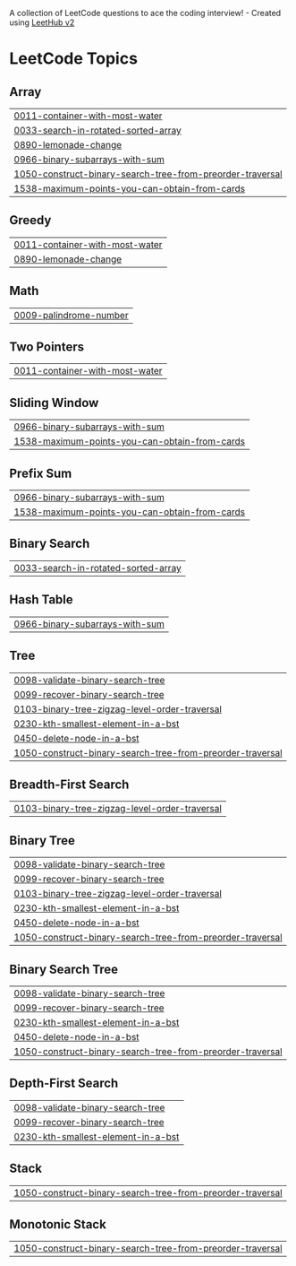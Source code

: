 A collection of LeetCode questions to ace the coding interview! - Created using [LeetHub v2](https://github.com/arunbhardwaj/LeetHub-2.0)
<!---LeetCode Topics Start-->
# LeetCode Topics
## Array
|  |
| ------- |
| [0011-container-with-most-water](https://github.com/jayanthkachu/Leetcode/tree/master/0011-container-with-most-water) |
| [0033-search-in-rotated-sorted-array](https://github.com/jayanthkachu/Leetcode/tree/master/0033-search-in-rotated-sorted-array) |
| [0890-lemonade-change](https://github.com/jayanthkachu/Leetcode/tree/master/0890-lemonade-change) |
| [0966-binary-subarrays-with-sum](https://github.com/jayanthkachu/Leetcode/tree/master/0966-binary-subarrays-with-sum) |
| [1050-construct-binary-search-tree-from-preorder-traversal](https://github.com/jayanthkachu/Leetcode/tree/master/1050-construct-binary-search-tree-from-preorder-traversal) |
| [1538-maximum-points-you-can-obtain-from-cards](https://github.com/jayanthkachu/Leetcode/tree/master/1538-maximum-points-you-can-obtain-from-cards) |
## Greedy
|  |
| ------- |
| [0011-container-with-most-water](https://github.com/jayanthkachu/Leetcode/tree/master/0011-container-with-most-water) |
| [0890-lemonade-change](https://github.com/jayanthkachu/Leetcode/tree/master/0890-lemonade-change) |
## Math
|  |
| ------- |
| [0009-palindrome-number](https://github.com/jayanthkachu/Leetcode/tree/master/0009-palindrome-number) |
## Two Pointers
|  |
| ------- |
| [0011-container-with-most-water](https://github.com/jayanthkachu/Leetcode/tree/master/0011-container-with-most-water) |
## Sliding Window
|  |
| ------- |
| [0966-binary-subarrays-with-sum](https://github.com/jayanthkachu/Leetcode/tree/master/0966-binary-subarrays-with-sum) |
| [1538-maximum-points-you-can-obtain-from-cards](https://github.com/jayanthkachu/Leetcode/tree/master/1538-maximum-points-you-can-obtain-from-cards) |
## Prefix Sum
|  |
| ------- |
| [0966-binary-subarrays-with-sum](https://github.com/jayanthkachu/Leetcode/tree/master/0966-binary-subarrays-with-sum) |
| [1538-maximum-points-you-can-obtain-from-cards](https://github.com/jayanthkachu/Leetcode/tree/master/1538-maximum-points-you-can-obtain-from-cards) |
## Binary Search
|  |
| ------- |
| [0033-search-in-rotated-sorted-array](https://github.com/jayanthkachu/Leetcode/tree/master/0033-search-in-rotated-sorted-array) |
## Hash Table
|  |
| ------- |
| [0966-binary-subarrays-with-sum](https://github.com/jayanthkachu/Leetcode/tree/master/0966-binary-subarrays-with-sum) |
## Tree
|  |
| ------- |
| [0098-validate-binary-search-tree](https://github.com/jayanthkachu/Leetcode/tree/master/0098-validate-binary-search-tree) |
| [0099-recover-binary-search-tree](https://github.com/jayanthkachu/Leetcode/tree/master/0099-recover-binary-search-tree) |
| [0103-binary-tree-zigzag-level-order-traversal](https://github.com/jayanthkachu/Leetcode/tree/master/0103-binary-tree-zigzag-level-order-traversal) |
| [0230-kth-smallest-element-in-a-bst](https://github.com/jayanthkachu/Leetcode/tree/master/0230-kth-smallest-element-in-a-bst) |
| [0450-delete-node-in-a-bst](https://github.com/jayanthkachu/Leetcode/tree/master/0450-delete-node-in-a-bst) |
| [1050-construct-binary-search-tree-from-preorder-traversal](https://github.com/jayanthkachu/Leetcode/tree/master/1050-construct-binary-search-tree-from-preorder-traversal) |
## Breadth-First Search
|  |
| ------- |
| [0103-binary-tree-zigzag-level-order-traversal](https://github.com/jayanthkachu/Leetcode/tree/master/0103-binary-tree-zigzag-level-order-traversal) |
## Binary Tree
|  |
| ------- |
| [0098-validate-binary-search-tree](https://github.com/jayanthkachu/Leetcode/tree/master/0098-validate-binary-search-tree) |
| [0099-recover-binary-search-tree](https://github.com/jayanthkachu/Leetcode/tree/master/0099-recover-binary-search-tree) |
| [0103-binary-tree-zigzag-level-order-traversal](https://github.com/jayanthkachu/Leetcode/tree/master/0103-binary-tree-zigzag-level-order-traversal) |
| [0230-kth-smallest-element-in-a-bst](https://github.com/jayanthkachu/Leetcode/tree/master/0230-kth-smallest-element-in-a-bst) |
| [0450-delete-node-in-a-bst](https://github.com/jayanthkachu/Leetcode/tree/master/0450-delete-node-in-a-bst) |
| [1050-construct-binary-search-tree-from-preorder-traversal](https://github.com/jayanthkachu/Leetcode/tree/master/1050-construct-binary-search-tree-from-preorder-traversal) |
## Binary Search Tree
|  |
| ------- |
| [0098-validate-binary-search-tree](https://github.com/jayanthkachu/Leetcode/tree/master/0098-validate-binary-search-tree) |
| [0099-recover-binary-search-tree](https://github.com/jayanthkachu/Leetcode/tree/master/0099-recover-binary-search-tree) |
| [0230-kth-smallest-element-in-a-bst](https://github.com/jayanthkachu/Leetcode/tree/master/0230-kth-smallest-element-in-a-bst) |
| [0450-delete-node-in-a-bst](https://github.com/jayanthkachu/Leetcode/tree/master/0450-delete-node-in-a-bst) |
| [1050-construct-binary-search-tree-from-preorder-traversal](https://github.com/jayanthkachu/Leetcode/tree/master/1050-construct-binary-search-tree-from-preorder-traversal) |
## Depth-First Search
|  |
| ------- |
| [0098-validate-binary-search-tree](https://github.com/jayanthkachu/Leetcode/tree/master/0098-validate-binary-search-tree) |
| [0099-recover-binary-search-tree](https://github.com/jayanthkachu/Leetcode/tree/master/0099-recover-binary-search-tree) |
| [0230-kth-smallest-element-in-a-bst](https://github.com/jayanthkachu/Leetcode/tree/master/0230-kth-smallest-element-in-a-bst) |
## Stack
|  |
| ------- |
| [1050-construct-binary-search-tree-from-preorder-traversal](https://github.com/jayanthkachu/Leetcode/tree/master/1050-construct-binary-search-tree-from-preorder-traversal) |
## Monotonic Stack
|  |
| ------- |
| [1050-construct-binary-search-tree-from-preorder-traversal](https://github.com/jayanthkachu/Leetcode/tree/master/1050-construct-binary-search-tree-from-preorder-traversal) |
<!---LeetCode Topics End-->
